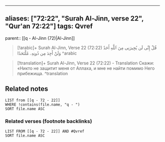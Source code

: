 
---
aliases: ["72:22", "Surah Al-Jinn, verse 22", "Qur'an 72:22"]
tags: Qvref
---

parent:: [[q - Al-Jinn (72)|Al-Jinn]]

> [!arabic]+ Surah Al-Jinn, Verse 22 (72:22)
> <span class="quran-arabic">قُلْ إِنِّى لَن يُجِيرَنِى مِنَ ٱللَّهِ أَحَدٌ وَلَنْ أَجِدَ مِن دُونِهِۦ مُلْتَحَدًا</span>
^arabic

> [!translation]+ Surah Al-Jinn, Verse 22 (72:22) - Translation
> Скажи: «Никто не защитит меня от Аллаха, и мне не найти помимо Него прибежища.
^translation



## Related notes
```dataview
LIST from [[q - 72 - 22]]
WHERE !contains(file.name, "q - ")
SORT file.name ASC
```

### Related verses (footnote backlinks)
```dataview
LIST FROM [[q - 72 - 22]] AND #Qvref
SORT file.name ASC
```

